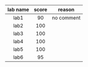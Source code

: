 | lab name | score | reason     |
|:--------:|:-----:|:----------:|
| lab1     |  90   | no comment |
| lab2     | 100   |            |
| lab3     | 100   |            |
| lab4     | 100   |            |
| lab5     | 100   |            |
| lab6     |  95   |            |

